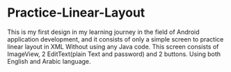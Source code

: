 # Practice-Linear-Layout
This is my first design in my learning journey in the field of Android application development, and it consists of only a simple screen to practice linear layout in XML Without using any Java code.
This screen consists of ImageView, 2 EditText(plain Text and password) and 2 buttons.
Using both English and Arabic language.
